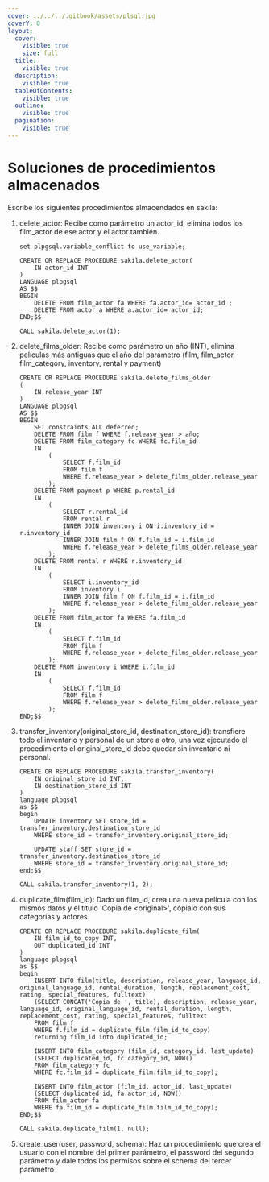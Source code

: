```yaml
---
cover: ../../../.gitbook/assets/plsql.jpg
coverY: 0
layout:
  cover:
    visible: true
    size: full
  title:
    visible: true
  description:
    visible: true
  tableOfContents:
    visible: true
  outline:
    visible: true
  pagination:
    visible: true
---
```


# Soluciones de procedimientos almacenados

Escribe los siguientes procedimientos almacendados en sakila:

1.  delete\_actor: Recibe como parámetro un actor\_id, elimina todos los film\_actor de ese actor y el actor también.

    ```plsql
    set plpgsql.variable_conflict to use_variable;

    CREATE OR REPLACE PROCEDURE sakila.delete_actor(
    	IN actor_id INT
    )
    LANGUAGE plpgsql
    AS $$
    BEGIN
      	DELETE FROM film_actor fa WHERE fa.actor_id= actor_id ;
      	DELETE FROM actor a WHERE a.actor_id= actor_id;
    END;$$

    CALL sakila.delete_actor(1);
    ```
2.  delete\_films\_older:  Recibe como parámetro un año (INT),  elimina películas más antiguas que el año del parámetro (film, film\_actor, film\_category, inventory, rental y payment)

    ```plsql
    CREATE OR REPLACE PROCEDURE sakila.delete_films_older
    (
    	IN release_year INT
    )
    LANGUAGE plpgsql
    AS $$
    BEGIN
    	SET constraints ALL deferred;
    	DELETE FROM film f WHERE f.release_year > año;
    	DELETE FROM film_category fc WHERE fc.film_id 
    	IN 
    		(
    			SELECT f.film_id
    			FROM film f
    			WHERE f.release_year > delete_films_older.release_year 
    		);
    	DELETE FROM payment p WHERE p.rental_id
    	IN 
    		(
    			SELECT r.rental_id
    			FROM rental r
    			INNER JOIN inventory i ON i.inventory_id = r.inventory_id
    			INNER JOIN film f ON f.film_id = i.film_id
    			WHERE f.release_year > delete_films_older.release_year
    		);
    	DELETE FROM rental r WHERE r.inventory_id
    	IN 
    		(
    			SELECT i.inventory_id
    			FROM inventory i
    			INNER JOIN film f ON f.film_id = i.film_id
    			WHERE f.release_year > delete_films_older.release_year
    		);
    	DELETE FROM film_actor fa WHERE fa.film_id
    	IN 
    		(
    			SELECT f.film_id
    			FROM film f
    			WHERE f.release_year > delete_films_older.release_year 
    		); 
    	DELETE FROM inventory i WHERE i.film_id
    	IN 
    		(
    			SELECT f.film_id
    			FROM film f 
    			WHERE f.release_year > delete_films_older.release_year
    		);
    END;$$
    ```
3.  transfer\_inventory(original\_store\_id, destination\_store\_id): transfiere todo el inventario y personal de un store a otro, una vez ejecutado el procedimiento el original\_store\_id debe quedar sin inventario ni personal.

    ```plsql
    CREATE OR REPLACE PROCEDURE sakila.transfer_inventory(
    	IN original_store_id INT,
    	IN destination_store_id INT
    )
    language plpgsql
    as $$
    begin
    	UPDATE inventory SET store_id = transfer_inventory.destination_store_id
    	WHERE store_id = transfer_inventory.original_store_id;

    	UPDATE staff SET store_id = transfer_inventory.destination_store_id
    	WHERE store_id = transfer_inventory.original_store_id;
    end;$$

    CALL sakila.transfer_inventory(1, 2);
    ```
4.  duplicate\_film(film\_id): Dado un film\_id, crea una nueva película con los mismos datos y el título 'Copia de \<original>', cópialo con sus categorías y actores.

    ```plsql
    CREATE OR REPLACE PROCEDURE sakila.duplicate_film(
    	IN film_id_to_copy INT,
    	OUT duplicated_id INT
    )
    language plpgsql
    as $$
    begin
    	INSERT INTO film(title, description, release_year, language_id, original_language_id, rental_duration, length, replacement_cost, rating, special_features, fulltext)
    	(SELECT CONCAT('Copia de ', title), description, release_year, language_id, original_language_id, rental_duration, length, replacement_cost, rating, special_features, fulltext
    	FROM film f
    	WHERE f.film_id = duplicate_film.film_id_to_copy)
    	returning film_id into duplicated_id;

    	INSERT INTO film_category (film_id, category_id, last_update)
    	(SELECT duplicated_id, fc.category_id, NOW()
    	FROM film_category fc
    	WHERE fc.film_id = duplicate_film.film_id_to_copy);

    	INSERT INTO film_actor (film_id, actor_id, last_update)
    	(SELECT duplicated_id, fa.actor_id, NOW()
    	FROM film_actor fa
    	WHERE fa.film_id = duplicate_film.film_id_to_copy);
    END;$$

    CALL sakila.duplicate_film(1, null);
    ```
5.  create\_user(user, password, schema): Haz un procedimiento que crea el usuario con el nombre del primer parámetro, el password del segundo parámetro y dale todos los permisos sobre el schema del tercer parámetro

    ```
    ```

